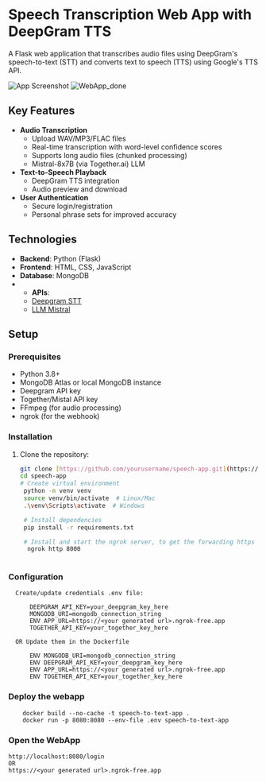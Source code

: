 # Speech Transcription Web App with DeepGram TTS

A Flask web application that transcribes audio files using DeepGram's speech-to-text (STT) and converts text to speech (TTS) using Google's TTS API.

![App Screenshot](https://github.com/user-attachments/assets/8e87797a-0d79-4462-b704-3de1a5180aa4)
![WebApp_done](https://github.com/user-attachments/assets/bde83a6d-44e2-4f10-8950-7e3eb3cf8031)

## Key Features

- **Audio Transcription**
  - Upload WAV/MP3/FLAC files
  - Real-time transcription with word-level confidence scores
  - Supports long audio files (chunked processing)
  - Mistral-8x7B (via Together.ai) LLM
- **Text-to-Speech Playback**
  - DeepGram TTS integration
  - Audio preview and download
- **User Authentication**
  - Secure login/registration
  - Personal phrase sets for improved accuracy

## Technologies

- **Backend**: Python (Flask)
- **Frontend**: HTML, CSS, JavaScript
- **Database**: MongoDB
- - **APIs**:
  - [Deepgram STT](https://developers.deepgram.com/docs/speech-recognition)
  - [LLM Mistral](https://www.together.ai/models/mistral-beb7b)

## Setup

### Prerequisites

- Python 3.8+
- MongoDB Atlas or local MongoDB instance
- Deepgram API key
- Together/Mistal API key
- FFmpeg (for audio processing)
- ngrok (for the webhook)

### Installation

1. Clone the repository:
   ```bash
   git clone [https://github.com/yourusername/speech-app.git](https://github.com/vineshmaroam/WebApp_STT.git)
   cd speech-app
   # Create virtual environment
    python -m venv venv
    source venv/bin/activate  # Linux/Mac
    .\venv\Scripts\activate  # Windows

    # Install dependencies
    pip install -r requirements.txt

    # Install and start the ngrok server, to get the forwarding https URL
     ngrok http 8000 
    
### Configuration
```
  Create/update credentials .env file:

      DEEPGRAM_API_KEY=your_deepgram_key_here
      MONGODB_URI=mongodb_connection_string
      ENV APP_URL=https://<your generated url>.ngrok-free.app
      TOGETHER_API_KEY=your_together_key_here

  OR Update them in the Dockerfile

      ENV MONGODB_URI=mongodb_connection_string
      ENV DEEPGRAM_API_KEY=your_deepgram_key_here
      ENV APP_URL=https://<your generated url>.ngrok-free.app
      ENV TOGETHER_API_KEY=your_together_key_here
```
### Deploy the webapp

```
    docker build --no-cache -t speech-to-text-app .
    docker run -p 8080:8080 --env-file .env speech-to-text-app
```
### Open the WebApp

    http://localhost:8080/login
    OR
    https://<your generated url>.ngrok-free.app
